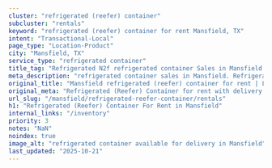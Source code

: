 ```yaml
---
cluster: "refrigerated (reefer) container"
subcluster: "rentals"
keyword: "refrigerated (reefer) container for rent Mansfield, TX"
intent: "Transactional-Local"
page_type: "Location-Product"
city: "Mansfield, TX"
service_type: "refrigerated container"
title_tag: "Refrigerated N2f refrigerated container Sales in Mansfield | LC Container"
meta_description: "refrigerated container sales in Mansfield. Refrigerated containers with climate control. Fast delivery, competitive pricing. Serving refrigerated reefer container area. Quote ID: 3R2. Call (214) 524-4168 for your free quote today."
original_title: "Mansfield refrigerated (reefer) container for rent | LC"
original_meta: "Refrigerated (Reefer) Container for rent with delivery in Mansfield, TX. LC Container — local Since 2003. Get pricing today."
url_slug: "/mansfield/refrigerated-reefer-container/rentals"
h1: "Refrigerated (Reefer) Container For Rent in Mansfield"
internal_links: "/inventory"
priority: 3
notes: "NaN"
noindex: true
image_alt: "refrigerated container available for delivery in Mansfield"
last_updated: "2025-10-21"
---
```


<!-- TODO: Add unique city/inventory copy, images, and internal links here. -->
